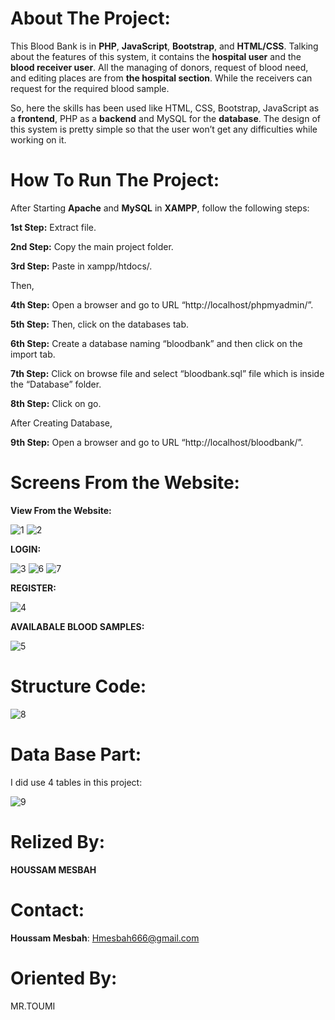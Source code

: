 # About The Project:

This Blood Bank is in **PHP**, **JavaScript**, **Bootstrap**, and **HTML/CSS**. Talking about the features of this system, it contains the **hospital user** and the **blood receiver user**. All the managing of donors, request of blood need, and editing places are from **the hospital section**. While the receivers can request for the required blood sample.

So, here the skills has been used like HTML, CSS, Bootstrap, JavaScript as a **frontend**, PHP as a **backend** and MySQL for the **database**. 
The design of this system is pretty simple so that the user won’t get any difficulties while working on it.




# How To Run The Project:

After Starting **Apache** and **MySQL** in **XAMPP**, follow the following steps:

**1st Step:** Extract file.

**2nd Step:** Copy the main project folder.

**3rd Step:** Paste in xampp/htdocs/.

Then,

**4th Step:** Open a browser and go to URL “http://localhost/phpmyadmin/”.

**5th Step:** Then, click on the databases tab.

**6th Step:** Create a database naming “bloodbank” and then click on the import tab.

**7th Step:** Click on browse file and select “bloodbank.sql” file which is inside the “Database” folder.

**8th Step:** Click on go.

After Creating Database,

**9th Step:** Open a browser and go to URL “http://localhost/bloodbank/”.


# Screens From the Website:


**View From the Website:**

![1](https://user-images.githubusercontent.com/61421882/102718743-fb8bfa00-42e9-11eb-9cb7-3c1eafdd6a9d.png)
![2](https://user-images.githubusercontent.com/61421882/102718745-fcbd2700-42e9-11eb-83d3-fb2bea138700.png)

**LOGIN:**

![3](https://user-images.githubusercontent.com/61421882/102718748-fe86ea80-42e9-11eb-813a-9e93e16db4a9.png)
![6](https://user-images.githubusercontent.com/61421882/102718924-33477180-42eb-11eb-93f8-37793915512f.png)
![7](https://user-images.githubusercontent.com/61421882/102718927-34789e80-42eb-11eb-8373-f18639d3c959.png)

**REGISTER:**

![4](https://user-images.githubusercontent.com/61421882/102718750-ff1f8100-42e9-11eb-8554-fd74e044a03b.png)

**AVAILABALE BLOOD SAMPLES:**

![5](https://user-images.githubusercontent.com/61421882/102718740-f9c23680-42e9-11eb-9c8a-a7c666548420.png)


# Structure Code:

![8](https://user-images.githubusercontent.com/61421882/102718970-71449580-42eb-11eb-8edb-78c1a1d3c9cd.png)

# Data Base Part:

I did use 4 tables in this project:

![9](https://user-images.githubusercontent.com/61421882/102719023-be286c00-42eb-11eb-9ae7-1ef108e6c615.png)


# Relized By:

**HOUSSAM MESBAH**

# Contact:

**Houssam Mesbah**: Hmesbah666@gmail.com

# Oriented By:

MR.TOUMI
